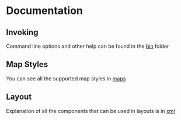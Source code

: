 # Documentation

## Invoking

Command line options and other help can be found in the [bin](bin/) folder

## Map Styles

You can see all the supported map styles in [maps](maps/)

## Layout 

Explanation of all the components that can be used in layouts is in [xml](xml/)

